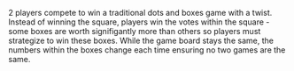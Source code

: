 2 players compete to win a traditional dots and boxes game with a twist. Instead of winning the square, players win the votes within the square - some boxes are worth signifigantly more than others so players must strategize to win these boxes.
While the game board stays the same, the numbers within the boxes change each time ensuring no two games are the same. 

